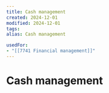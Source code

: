 ```yaml
---
title: Cash management
created: 2024-12-01
modified: 2024-12-01
tags: 
alias: Cash management

usedFor:
- "[[7741 Financial management]]"
---
```

# Cash management
